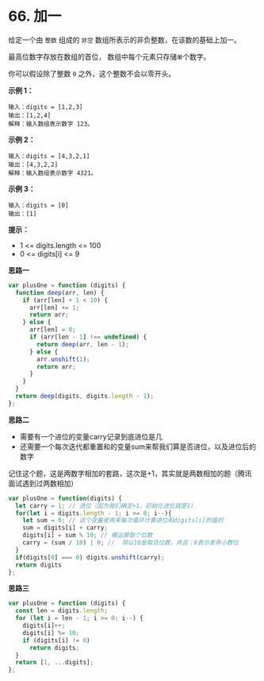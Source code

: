 # 66. 加一

给定一个由 `整数` 组成的 `非空` 数组所表示的非负整数，在该数的基础上加一。

最高位数字存放在数组的首位， 数组中每个元素只存储`单`个数字。

你可以假设除了整数 `0` 之外，这个整数不会以零开头。

**示例 1：**

```
输入：digits = [1,2,3]
输出：[1,2,4]
解释：输入数组表示数字 123。
```

**示例 2：**

```
输入：digits = [4,3,2,1]
输出：[4,3,2,2]
解释：输入数组表示数字 4321。
```

**示例 3：**

```
输入：digits = [0]
输出：[1]
```

**提示：**

- 1 <= digits.length <= 100
- 0 <= digits[i] <= 9

**思路一**

```js
var plusOne = function (digits) {
  function deep(arr, len) {
    if (arr[len] + 1 < 10) {
      arr[len] += 1;
      return arr;
    } else {
      arr[len] = 0;
      if (arr[len - 1] !== undefined) {
        return deep(arr, len - 1);
      } else {
        arr.unshift(1);
        return arr;
      }
    }
  }
  return deep(digits, digits.length - 1);
};
```

**思路二**

- 需要有一个进位的变量carry记录到底进位是几
- 还需要一个每次迭代都重置和的变量sum来帮我们算是否进位，以及进位后的数字

记住这个题，这是两数字相加的套路，这次是+1，其实就是两数相加的题（腾讯面试遇到过两数相加）

```js
var plusOne = function(digits) {
  let carry = 1; // 进位（因为我们确定+1，初始化进位就是1）
  for(let i = digits.length - 1; i >= 0; i--){
    let sum = 0; // 这个变量是用来每次循环计算进位和digits[i]的值的
    sum = digits[i] + carry; 
    digits[i] = sum % 10; // 模运算取个位数
    carry = (sum / 10) | 0; //  除以10是取百位数，并且｜0表示舍弃小数位
  }
  if(digits[0] === 0) digits.unshift(carry);
  return digits
};
```

**思路三**

```js
var plusOne = function (digits) {
  const len = digits.length;
  for (let i = len - 1; i >= 0; i--) {
    digits[i]++;
    digits[i] %= 10;
    if (digits[i] != 0)
      return digits;
  }
  return [1, ...digits];
};
```